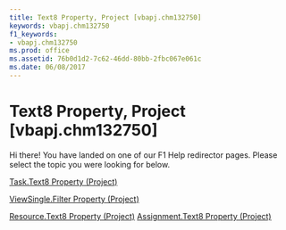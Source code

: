 ```yaml
---
title: Text8 Property, Project [vbapj.chm132750]
keywords: vbapj.chm132750
f1_keywords:
- vbapj.chm132750
ms.prod: office
ms.assetid: 76b0d1d2-7c62-46dd-80bb-2fbc067e061c
ms.date: 06/08/2017
---
```



# Text8 Property, Project [vbapj.chm132750]

Hi there! You have landed on one of our F1 Help redirector pages. Please select the topic you were looking for below.

[Task.Text8 Property (Project)](http://msdn.microsoft.com/library/b5add0ef-aab3-9806-f3dd-076a0b42bec9%28Office.15%29.aspx)

[ViewSingle.Filter Property (Project)](http://msdn.microsoft.com/library/43a7443e-dbd8-8139-499b-49af0eeb4ac2%28Office.15%29.aspx)

[Resource.Text8 Property (Project)](http://msdn.microsoft.com/library/a247a79a-4bef-4bd1-5fa3-f3f36e367948%28Office.15%29.aspx)
[Assignment.Text8 Property (Project)](http://msdn.microsoft.com/library/83c2ec8a-a3ad-4f0d-ab72-f9f7c3c1d444%28Office.15%29.aspx)

